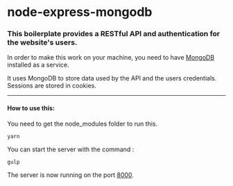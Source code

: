 # node-express-mongodb
### This boilerplate provides a RESTful API and authentication for the website's users.

In order to make this work on your machine, you need to have [MongoDB](https://www.digitalocean.com/community/tutorials/how-to-install-mongodb-on-ubuntu-16-04) installed as a service.

It uses MongoDB to store data used by the API and the users credentials.
Sessions are stored in cookies.


* * *
#### How to use this:

You need to get the node_modules folder to run this.
```
yarn
```

You can start the server with the command :
```
gulp
```

The server is now running on the port [8000](http://localhost:8000/).
